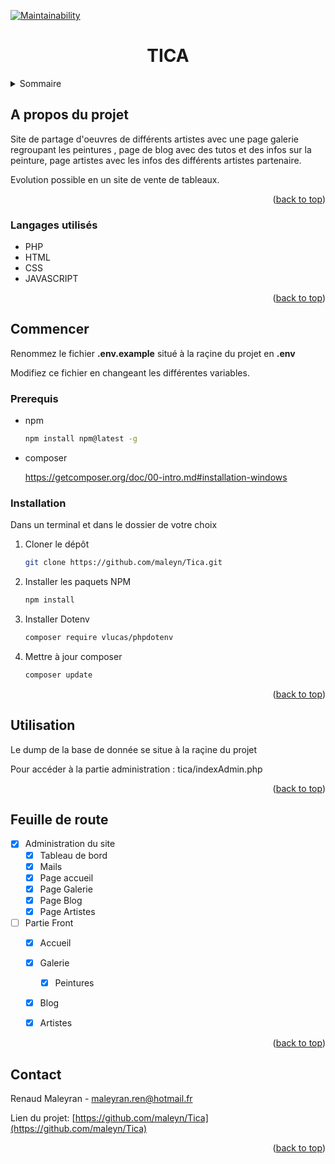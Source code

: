 <div id="top"></div>


[![Maintainability](https://api.codeclimate.com/v1/badges/5801c40dbc2f93e6b1b8/maintainability)](https://codeclimate.com/github/maleyn/Tica/maintainability)



<h1 align="center">TICA</h1>


<details>
  <summary>Sommaire</summary>
  <ol>
    <li>
      <a href="#apropos">A propos du projet</a>
      <ul>
        <li><a href="#langages utilises">langages utilisés</a></li>
      </ul>
    </li>
    <li>
      <a href="#commencer">Commencer</a>
      <ul>
        <li><a href="#prerequis">Prérequis</a></li>
        <li><a href="#installation">Installation</a></li>
      </ul>
    </li>
    <li><a href="#usage">Utilisation</a></li>
    <li><a href="#roadmap">Feuille de route</a></li>
    <li><a href="#contact">Contact</a></li>
  </ol>
</details>





## A propos du projet



Site de partage d'oeuvres de différents artistes avec une page galerie regroupant les peintures , page de blog avec des tutos et des infos sur la peinture, page artistes avec les infos des différents artistes partenaire.

Evolution possible en un site de vente de tableaux.

<p align="right">(<a href="#top">back to top</a>)</p>



### Langages utilisés

* PHP
* HTML
* CSS
* JAVASCRIPT

<p align="right">(<a href="#top">back to top</a>)</p>



## Commencer

Renommez le fichier **.env.example** situé à la raçine du projet en **.env**   

Modifiez ce fichier en changeant les différentes variables.



### Prerequis

* npm
  
  ```sh
  npm install npm@latest -g
  ```

- composer

  https://getcomposer.org/doc/00-intro.md#installation-windows

  

### Installation

Dans un terminal et dans le dossier de votre choix

1. Cloner le dépôt
   ```sh
   git clone https://github.com/maleyn/Tica.git
   ```

2. Installer les paquets NPM
   ```sh
   npm install
   ```

3. Installer Dotenv

   ```sh
   composer require vlucas/phpdotenv
   ```

4. Mettre à jour composer

   ```sh
   composer update
   ```


<p align="right">(<a href="#top">back to top</a>)</p>



## Utilisation

Le dump de la base de donnée se situe à la raçine du projet

Pour accéder à la partie administration : tica/indexAdmin.php

<p align="right">(<a href="#top">back to top</a>)</p>



## Feuille de route

- [x] Administration du site
    - [x] Tableau de bord
    - [x] Mails
    - [x] Page accueil
    - [x] Page Galerie
    - [x] Page Blog
    - [x] Page Artistes
    
- [ ] Partie Front
    - [x] Accueil
    
    - [x] Galerie
        - [x] Peintures
    
    - [x] Blog
        
    - [x] Artistes
    
        




<p align="right">(<a href="#top">back to top</a>)</p>


## Contact

Renaud Maleyran - maleyran.ren@hotmail.fr

Lien du projet: [https://github.com/maleyn/Tica](https://github.com/maleyn/Tica)

<p align="right">(<a href="#top">back to top</a>)</p>



